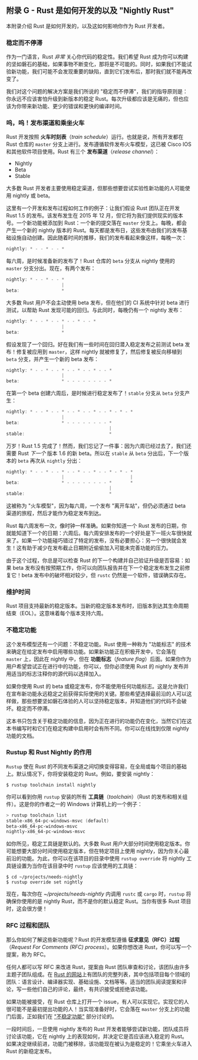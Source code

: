 ## 附录 G - Rust 是如何开发的以及 "Nightly Rust"

本附录介绍 Rust 是如何开发的，以及这如何影响你作为 Rust 开发者。

### 稳定而不停滞

作为一门语言，Rust *非常* 关心你代码的稳定性。我们希望 Rust 成为你可以构建的坚如磐石的基础，如果事物不断变化，那将是不可能的。同时，如果我们不能试验新功能，我们可能不会发现重要的缺陷，直到它们发布后，那时我们就不能再改变了。

我们对这个问题的解决方案是我们所说的 "稳定而不停滞"，我们的指导原则是：你永远不应该害怕升级到新版本的稳定 Rust。每次升级都应该是无痛的，但也应该为你带来新功能、更少的错误和更快的编译时间。

### 呜，呜！发布渠道和乘坐火车

Rust 开发按照 **火车时刻表**（*train schedule*）运行。也就是说，所有开发都在 Rust 仓库的 `master` 分支上进行。发布遵循软件发布火车模型，这已被 Cisco IOS 和其他软件项目使用。Rust 有三个 **发布渠道**（*release channel*）：

- Nightly
- Beta
- Stable

大多数 Rust 开发者主要使用稳定渠道，但那些想要尝试实验性新功能的人可能使用 nightly 或 beta。

这里有一个开发和发布过程如何工作的例子：让我们假设 Rust 团队正在开发 Rust 1.5 的发布。该发布发生在 2015 年 12 月，但它将为我们提供现实的版本号。一个新功能被添加到 Rust：一个新的提交落在 `master` 分支上。每晚，都会产生一个新的 nightly 版本的 Rust。每天都是发布日，这些发布由我们的发布基础设施自动创建。因此随着时间的推移，我们的发布看起来像这样，每晚一次：

```rust
nightly: * - - * - - *
```

每六周，是时候准备新的发布了！Rust 仓库的 `beta` 分支从 nightly 使用的 `master` 分支分出。现在，有两个发布：

```rust
nightly: * - - * - - *
                     |
beta:                *
```

大多数 Rust 用户不会主动使用 beta 发布，但在他们的 CI 系统中针对 beta 进行测试，以帮助 Rust 发现可能的回归。与此同时，每晚仍有一个 nightly 发布：

```rust
nightly: * - - * - - * - - * - - *
                     |
beta:                *
```

假设发现了一个回归。好在我们有一些时间在回归潜入稳定发布之前测试 beta 发布！修复被应用到 `master`，这样 nightly 就被修复了，然后修复被反向移植到 `beta` 分支，并产生一个新的 beta 发布：

```rust
nightly: * - - * - - * - - * - - * - - *
                     |
beta:                * - - - - - - - - *
```

在第一个 beta 创建六周后，是时候进行稳定发布了！`stable` 分支从 `beta` 分支产生：

```rust
nightly: * - - * - - * - - * - - * - - * - * - *
                     |
beta:                * - - - - - - - - *
                                       |
stable:                                *
```

万岁！Rust 1.5 完成了！然而，我们忘记了一件事：因为六周已经过去了，我们还需要 Rust *下一个* 版本 1.6 的新 beta。所以在 `stable` 从 `beta` 分出后，下一个版本的 `beta` 再次从 `nightly` 分出：

```rust
nightly: * - - * - - * - - * - - * - - * - * - *
                     |                         |
beta:                * - - - - - - - - *       *
                                       |
stable:                                *
```

这被称为 "火车模型"，因为每六周，一个发布 "离开车站"，但仍必须通过 beta 渠道的旅程，然后才能作为稳定发布到达。

Rust 每六周发布一次，像时钟一样准确。如果你知道一个 Rust 发布的日期，你就能知道下一个的日期：六周后。每六周安排发布的一个好处是下一班火车很快就来了。如果一个功能碰巧错过了特定的发布，没有必要担心：另一个很快就会发生！这有助于减少在发布截止日期附近偷偷加入可能未完善功能的压力。

由于这个过程，你总是可以检查 Rust 的下一个构建并自己验证升级是否容易：如果 beta 发布没有按预期工作，你可以向团队报告并在下一个稳定发布发生之前修复它！beta 发布中的破坏相对较少，但 `rustc` 仍然是一个软件，错误确实存在。

### 维护时间

Rust 项目支持最新的稳定版本。当新的稳定版本发布时，旧版本到达其生命周期结束（EOL）。这意味着每个版本支持六周。

### 不稳定功能

这个发布模型还有一个问题：不稳定功能。Rust 使用一种称为 "功能标志" 的技术来确定在给定发布中启用哪些功能。如果新功能正在积极开发中，它会落在 `master` 上，因此在 nightly 中，但在 **功能标志**（*feature flag*）后面。如果你作为用户希望尝试正在进行中的功能，你可以，但你必须使用 Rust 的 nightly 发布并用适当的标志注释你的源代码以选择加入。

如果你使用 Rust 的 beta 或稳定发布，你不能使用任何功能标志。这是允许我们在宣布新功能永远稳定之前获得实际使用的关键。那些希望选择最前沿的人可以这样做，那些想要坚如磐石体验的人可以坚持稳定版本，并知道他们的代码不会破坏。稳定而不停滞。

这本书只包含关于稳定功能的信息，因为正在进行的功能仍在变化，当然它们在这本书编写时和它们在稳定构建中启用时会有所不同。你可以在线找到仅限 nightly 功能的文档。

### Rustup 和 Rust Nightly 的作用

`Rustup` 使在 Rust 的不同发布渠道之间切换变得容易，在全局或每个项目的基础上。默认情况下，你将安装稳定的 Rust。例如，要安装 nightly：

```console
$ rustup toolchain install nightly
```

你可以看到你用 `rustup` 安装的所有 **工具链**（*toolchain*）（Rust 的发布和相关组件）。这是你的作者之一的 Windows 计算机上的一个例子：

```powershell
> rustup toolchain list
stable-x86_64-pc-windows-msvc (default)
beta-x86_64-pc-windows-msvc
nightly-x86_64-pc-windows-msvc
```

如你所见，稳定工具链是默认的。大多数 Rust 用户大部分时间使用稳定版本。你可能想要大部分时间使用稳定版本，但在特定项目上使用 nightly，因为你关心最前沿的功能。为此，你可以在该项目的目录中使用 `rustup override` 将 nightly 工具链设置为当你在该目录中时 `rustup` 应该使用的工具链：

```console
$ cd ~/projects/needs-nightly
$ rustup override set nightly
```

现在，每次你在 *~/projects/needs-nightly* 内调用 `rustc` 或 `cargo` 时，`rustup` 将确保你使用的是 nightly Rust，而不是你的默认稳定 Rust。当你有很多 Rust 项目时，这会很方便！

### RFC 过程和团队

那么你如何了解这些新功能呢？Rust 的开发模型遵循 **征求意见（RFC）过程**（*Request For Comments (RFC) process*）。如果你想改进 Rust，你可以写一个提案，称为 RFC。

任何人都可以写 RFC 来改进 Rust，提案由 Rust 团队审查和讨论，该团队由许多主题子团队组成。在 [Rust 的网站](https://www.rust-lang.org/governance)上有团队的完整列表，其中包括项目每个领域的团队：语言设计、编译器实现、基础设施、文档等等。适当的团队阅读提案和评论，写一些他们自己的评论，最终，有共识接受或拒绝该功能。

如果功能被接受，在 Rust 仓库上打开一个 issue，有人可以实现它。实现它的人很可能不是最初提出功能的人！当实现准备好时，它会落在 `master` 分支上的功能门后面，正如我们在 ["不稳定功能"](#不稳定功能)<!-- ignore --> 部分讨论的。

一段时间后，一旦使用 nightly 发布的 Rust 开发者能够尝试新功能，团队成员将讨论该功能，它在 nightly 上的表现如何，并决定它是否应该进入稳定的 Rust。如果决定继续前进，功能门被移除，该功能现在被认为是稳定的！它乘坐火车进入 Rust 的新稳定发布。